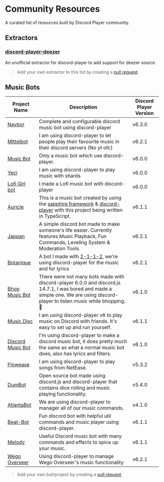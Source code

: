 # Community Resources

A curated list of resources built by Discord Player community.

## Extractors

### [discord-player-deezer](https://npm.im/discord-player-deezer)

An unofficial extractor for discord-player to add support for deezer source.

> Add your own extractor to this list by creating a [pull request](https://github.com/Androz2091/discord-player).

## Music Bots

| Project Name | Description | Discord Player Version |
| --- | --- | --- |
| [Naybor](https://github.com/antoinemcx/naybor) | Complete and configurable discord music bot using discord-player | v6.3.0 |
| [Mittelbot](https://github.com/Mittelbots/Mittelbot) | I am using discord-player to let people play their favourite music in their discord servers (No yt ofc) | v6.2.1 |
| [Music Bot](https://github.com/JazzyArmando1234/music-bot/tree/master) | Only a music bot which use discord-player. | v6.0.0 |
| [Yeci](https://github.com/yeci226/yeci-bot) | I am using discord-player to play music with shards | v6.0.0 |
| [Lofi Girl bot](https://github.com/Greensky-gs/Lofi-girl) | I made a Lofi music bot with discord-player | v6.0.0 |
| [Auricle](https://github.com/itsauric/auricle-music-bot) | This is a music bot created by using the [sapphire framework](https://github.com/sapphiredev/framework) & [discord-player](https://github.com/Androz2091/discord-player/tree/master) with this project being written in TypeScript. | v6.1.1 |
| [Jappan](https://github.com/febkosq8/Jappan) | A simple discord bot made to make someone's life easier. Currently features Music Playback, Fun Commands, Leveling System & Moderation Tools | v6.2.1 |
| [Botanique](https://git.mylloon.fr/ConfrerieDuKassoulait/Botanique) | A bot I made with [2-1-1-2](https://github.com/2-1-1-2), we're using discord-player for the music and for lyrics | v6.2.1 |
| [Bhop Music Bot](https://github.com/akanora/bhop-music-bot) | There were not many bots made with discord-player 6.0.0 and discord.js 14.7.1, I was bored and made a simple one. We are using discord-player to listen music while bhopping. 🐇| v6.1.0 |
| [Music Disc](https://github.com/hmes98318/Music-Disc) | I am using discord-player v6 to play music on Discord with friends. It's easy to set up and run yourself. | v6.1.1 |
| [Discord Music Bot](https://github.com/ervin-sungkono/Discord-Music-Bot) | I'm using discord-player to make a discord music bot, it does pretty much the same as what a normal music bot does, also has lyrics and filters. | v6.1.0 |
| [Flowease](https://github.com/Lutra-Fs/Flowease) | I am using discord-player to play songs from NetEase. | v5.3.2 |
| [DumBot](https://github.com/Mateo-Wallace/MP2-Discord-DumBot-V2) | Open source bot made using discord.js and discord-player that contains dice rolling and music playing functionality. | v5.4.0 |
| [AtlantaBot](https://github.com/Androz2091/AtlantaBot) | We are using discord-player to manager all of our music commands. | v4.1.0 |
| [Beat-Bot](https://github.com/IslandRhythms/Beat-Bot) | Fun discord bot with helpful util commands and music player using discord-player. | v6.1.1 |
| [Melody](https://github.com/NerdyTechy/Melody) | Useful Discord music bot with many commands and effects to spice up your music. | v6.1.1 |
| [Wego Overseer](https://github.com/rickklaasboer/wego-overseer) | Using discord-player to manage Wego Overseer's music functionality | v6.2.1 |

> Add your own bot/project by creating a [pull request](https://github.com/Androz2091/discord-player).

